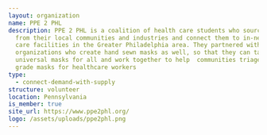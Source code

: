 ```yaml
---
layout: organization
name: PPE 2 PHL
description: PPE 2 PHL is a coalition of health care students who source PPE
  from their local communities and industries and connect them to in-need health
  care facilities in the Greater Philadelphia area. They partnered with local
  organizations who create hand sewn masks as well, so that they can tackle
  universal masks for all and work together to help  communities triage medical
  grade masks for healthcare workers
type:
  - connect-demand-with-supply
structure: volunteer
location: Pennsylvania
is_member: true
site_url: https://www.ppe2phl.org/
logo: /assets/uploads/ppe2phl.png
---
```

